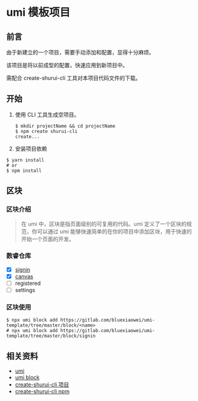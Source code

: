 # umi 模板项目

## 前言

由于新建立的一个项目，需要手动添加和配置，显得十分麻烦。

该项目是将以前成型的配置，快速应用到新项目中。

需配合 create-shurui-cli 工具对本项目代码文件的下载。

## 开始

1. 使用 CLI 工具生成空项目。
  
   ```shell
   $ mkdir projectName && cd projectName
   $ npm create shurui-cli
   create...
   ```

2. 安装项目依赖

  ```shell
  $ yarn install
  # or
  $ npm install
  ```

## 区块

### 区块介绍

> 在 umi 中，区块是指页面级别的可复用的代码。umi 定义了一个区块的规范，你可以通过 umi 能够快速简单的在你的项目中添加区块，用于快速的开始一个页面的开发。

### 数睿仓库

- [x] [signin](/signin.md)
- [x] [canvas](/canvas.md)
- [ ] registered
- [ ] settings

### 区块使用

```shell
$ npx umi block add https://gitlab.com/bluexiaowei/umi-template/tree/master/block/<name>
# npx umi block add https://gitlab.com/bluexiaowei/umi-template/tree/master/block/signin
```

## 相关资料

- [umi](https://umijs.org)
- [umi block](https://umijs.org/zh/guide/block.html)
- [create-shurui-cli 项目](https://gitlab.com/shuruitech/omega-infrastructure/frontend/create-shurui-cli)
- [create-shurui-cli npm](https://www.npmjs.com/package/create-shurui-cli)
